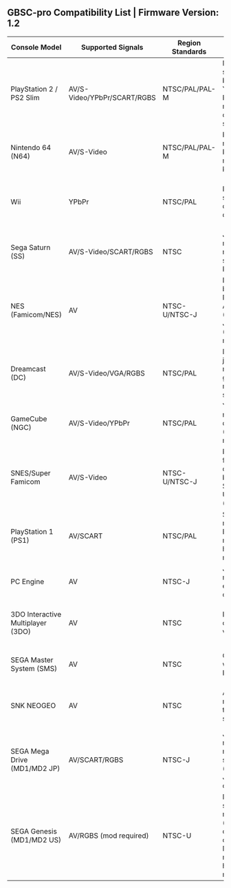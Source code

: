 ## GBSC-pro Compatibility List | Firmware Version: 1.2

| Console  Model                     | Supported Signals           | Region Standards | Technical Notes                                              | Special Instructions                                         |
| ---------------------------------- | --------------------------- | ---------------- | ------------------------------------------------------------ | ------------------------------------------------------------ |
| PlayStation  2 / PS2 Slim          | AV/S-Video/YPbPr/SCART/RGBS | NTSC/PAL/PAL-M   | Manual switching between YPbPr  and RGBS modes required (via console settings). | Ensure video output mode matches  the cable type.            |
| Nintendo  64 (N64)                 | AV/S-Video                  | NTSC/PAL/PAL-M   | RGBS output requires an RGB  modification kit.               | Non-modded consoles only support  composite video.           |
| Wii                                | YPbPr                       | NTSC/PAL         | Non-YPbPr signals may cause  color distortion.               | Force progressive mode  (480p/576p) for optimal output.      |
| Sega  Saturn (SS)                  | AV/S-Video/SCART/RGBS       | NTSC             | Japanese/US models natively  support RGBS.                   | Use official SCART cables for  best results.                 |
| NES  (Famicom/NES)                 | AV                          | NTSC-U/NTSC-J    | Distinguish between North  American (NES) and Japanese (Famicom) models. | PAL region not supported.                                    |
| Dreamcast  (DC)                    | AV/S-Video/VGA/RGBS         | NTSC/PAL         | Menu screen jitter is normal;  gameplay remains stable.      | Enable compatibility switch and  restart devices for VGA mode. |
| GameCube  (NGC)                    | AV/S-Video/YPbPr            | NTSC/PAL         | YPbPr requires a digital AV port  (DOL-001 models).          | Use official component cable  (DOL-013).                     |
| SNES/Super  Famicom                | AV/S-Video                  | NTSC-U/NTSC-J    | Regional firmware differences  between SNES (NTSC-U) and SFC (NTSC-J). | S-Video recommended for enhanced  clarity.                   |
| PlayStation  1 (PS1)               | AV/SCART                    | NTSC/PAL         | SCART requires European models  or hardware mods.            | Force 240p mode for specific  games                          |
| PC  Engine                         | AV                          | NTSC-J           | Japanese region-exclusive  compatibility.                    | Requires external power adapter.                             |
| 3DO  Interactive Multiplayer (3DO) | AV                          | NTSC             | Limited to composite video  output.                          | No region-switching support;  NTSC-only operation.           |
| SEGA  Master System (SMS)          | AV                          | NTSC             | Compatible with original RF/AV  cables.                      | Use shielded cables to reduce  interference.                 |
| SNK  NEOGEO                        | AV                          | NTSC             | AES and MVS models share the  same AV specifications.        | Ensure console grounding to  avoid signal noise.             |
| SEGA  Mega Drive (MD1/MD2 JP)      | AV/SCART/RGBS               | NTSC-J           | Japanese models natively support  RGB (requires JP21 SCART cable). | Ensure stable sync signal to  avoid screen flicker.          |
| SEGA  Genesis (MD1/MD2 US)         | AV/RGBS (mod required)      | NTSC-U           | Model 1 supports native RGB  (with CSYNC-compatible cables); Model 2 requires hardware mods. | Model 1: Retro Access RGB cables  recommended; Model 2: Install sync booster modules. |

